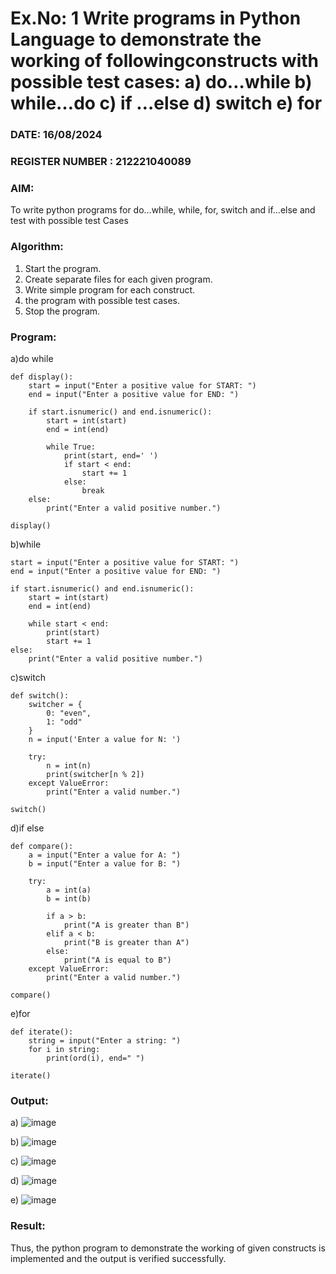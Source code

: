 # Ex.No: 1 Write programs in Python Language to demonstrate the working of followingconstructs with possible test cases: a) do…while b) while…do c) if …else d) switch e) for 

### DATE: 16/08/2024                                                                        
### REGISTER NUMBER : 212221040089

### AIM:  
To write python programs for do…while, while, for, switch and if…else and test with possible test 
Cases 

### Algorithm:
1. Start the program.
2. Create separate files for each given program.
3. Write simple program for each construct.
4.  the program with possible test cases.
5. Stop the program.
### Program:

a)do while
```
def display():
    start = input("Enter a positive value for START: ")
    end = input("Enter a positive value for END: ")
    
    if start.isnumeric() and end.isnumeric():
        start = int(start)
        end = int(end)
        
        while True:
            print(start, end=' ')
            if start < end:
                start += 1
            else:
                break
    else:
        print("Enter a valid positive number.")

display()
```
b)while
```
start = input("Enter a positive value for START: ") 
end = input("Enter a positive value for END: ")

if start.isnumeric() and end.isnumeric():
    start = int(start)
    end = int(end)
    
    while start < end:
        print(start)
        start += 1
else:
    print("Enter a valid positive number.")
```
c)switch
```
def switch():
    switcher = {
        0: "even",
        1: "odd"
    }
    n = input('Enter a value for N: ')
    
    try:
        n = int(n)
        print(switcher[n % 2])
    except ValueError:
        print("Enter a valid number.")

switch()

```
d)if else
```
def compare():
    a = input("Enter a value for A: ")
    b = input("Enter a value for B: ")
    
    try:
        a = int(a)
        b = int(b)
        
        if a > b:
            print("A is greater than B")
        elif a < b:
            print("B is greater than A")
        else:
            print("A is equal to B")
    except ValueError:
        print("Enter a valid number.")

compare()

```
e)for
```
def iterate():
    string = input("Enter a string: ")
    for i in string:
        print(ord(i), end=" ")

iterate()

```

### Output:

a)
![image](https://github.com/user-attachments/assets/0c54d3bf-2457-4320-be28-02fdfe5b3d32)


b)
![image](https://github.com/user-attachments/assets/5aad4051-6bf8-4696-b736-389a750a7a1a)

c)
![image](https://github.com/user-attachments/assets/0f071498-dd0e-43c0-a18f-75f0d1e61f0e)

d)
![image](https://github.com/user-attachments/assets/b467f91c-a685-4029-a647-782b7c80d6a5)

e)
![image](https://github.com/user-attachments/assets/87e0a714-f7e1-4380-a17b-929c4f7e3f02)



### Result:
Thus, the python program to demonstrate the working of given constructs is implemented and the output is verified successfully.


